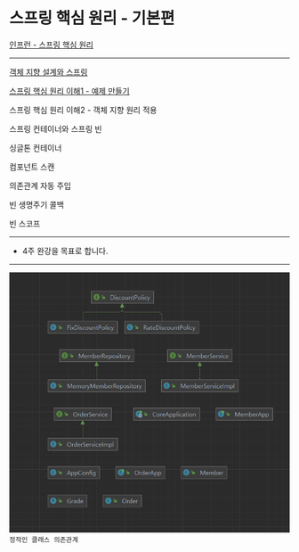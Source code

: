 # 스프링 핵심 원리 - 기본편

[인프런 - 스프링 핵심 원리](https://www.inflearn.com/course/%EC%8A%A4%ED%94%84%EB%A7%81-%ED%95%B5%EC%8B%AC-%EC%9B%90%EB%A6%AC-%EA%B8%B0%EB%B3%B8%ED%8E%B8/dashboard)

---

[객체 지향 설계와 스프링](https://velog.io/@f1v3/%EA%B0%9D%EC%B2%B4-%EC%A7%80%ED%96%A5-%EC%84%A4%EA%B3%84%EC%99%80-%EC%8A%A4%ED%94%84%EB%A7%81)

[스프링 핵심 원리 이해1 - 예제 만들기](https://velog.io/@f1v3/%EC%8A%A4%ED%94%84%EB%A7%81-%ED%95%B5%EC%8B%AC-%EC%9B%90%EB%A6%AC-%EC%9D%B4%ED%95%B41)

스프링 핵심 원리 이해2 - 객체 지향 원리 적용

스프링 컨테이너와 스프링 빈

싱글톤 컨테이너


컴포넌트 스캔

의존관계 자동 주입

빈 생명주기 콜백

빈 스코프


---

- 4주 완강을 목표로 합니다.

---

![정적인 클래스 의존관계](img.png)  
`정적인 클래스 의존관계`

